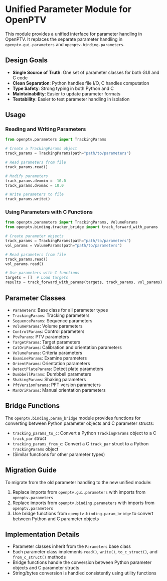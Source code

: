 # Unified Parameter Module for OpenPTV

This module provides a unified interface for parameter handling in OpenPTV. It replaces the separate parameter handling in `openptv.gui.parameters` and `openptv.binding.parameters`.

## Design Goals

- **Single Source of Truth**: One set of parameter classes for both GUI and C code
- **Clean Separation**: Python handles file I/O, C handles computation
- **Type Safety**: Strong typing in both Python and C
- **Maintainability**: Easier to update parameter formats
- **Testability**: Easier to test parameter handling in isolation

## Usage

### Reading and Writing Parameters

```python
from openptv.parameters import TrackingParams

# Create a TrackingParams object
track_params = TrackingParams(path="path/to/parameters")

# Read parameters from file
track_params.read()

# Modify parameters
track_params.dvxmin = -10.0
track_params.dvxmax = 10.0

# Write parameters to file
track_params.write()
```

### Using Parameters with C Functions

```python
from openptv.parameters import TrackingParams, VolumeParams
from openptv.binding.tracker_bridge import track_forward_with_params

# Create parameter objects
track_params = TrackingParams(path="path/to/parameters")
vol_params = VolumeParams(path="path/to/parameters")

# Read parameters from file
track_params.read()
vol_params.read()

# Use parameters with C functions
targets = []  # Load targets
results = track_forward_with_params(targets, track_params, vol_params)
```

## Parameter Classes

- `Parameters`: Base class for all parameter types
- `TrackingParams`: Tracking parameters
- `SequenceParams`: Sequence parameters
- `VolumeParams`: Volume parameters
- `ControlParams`: Control parameters
- `PtvParams`: PTV parameters
- `TargetParams`: Target parameters
- `CalOriParams`: Calibration and orientation parameters
- `VolumeParams`: Criteria parameters
- `ExamineParams`: Examine parameters
- `OrientParams`: Orientation parameters
- `DetectPlateParams`: Detect plate parameters
- `DumbbellParams`: Dumbbell parameters
- `ShakingParams`: Shaking parameters
- `PftVersionParams`: PFT version parameters
- `ManOriParams`: Manual orientation parameters

## Bridge Functions

The `openptv.binding.param_bridge` module provides functions for converting between Python parameter objects and C parameter structs:

- `tracking_params_to_c`: Convert a Python `TrackingParams` object to a C `track_par` struct
- `tracking_params_from_c`: Convert a C `track_par` struct to a Python `TrackingParams` object
- (Similar functions for other parameter types)

## Migration Guide

To migrate from the old parameter handling to the new unified module:

1. Replace imports from `openptv.gui.parameters` with imports from `openptv.parameters`
2. Replace imports from `openptv.binding.parameters` with imports from `openptv.parameters`
3. Use bridge functions from `openptv.binding.param_bridge` to convert between Python and C parameter objects

## Implementation Details

- Parameter classes inherit from the `Parameters` base class
- Each parameter class implements `read()`, `write()`, `to_c_struct()`, and `from_c_struct()` methods
- Bridge functions handle the conversion between Python parameter objects and C parameter structs
- String/bytes conversion is handled consistently using utility functions
